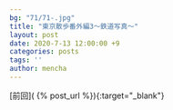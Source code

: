 ```yaml
---
bg: "71/71-.jpg"
title: "東京散歩番外編3～鉄道写真～"
layout: post
date: 2020-7-13 12:00:00 +9
categories: posts
tags: ''
author: mencha
---
```


[前回]( {% post_url  %}){:target="_blank"}  

<!--more-->
![]()